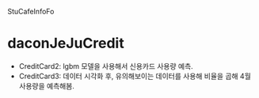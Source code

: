  StuCafeInfoFo
# daconJeJuCredit

- CreditCard2: lgbm 모델을 사용해서 신용카드 사용량 예측.
- CreditCard3: 데이터 시각화 후, 유의해보이는 데이터를 사용해 비율을 곱해 4월 사용량을 예측해봄.
